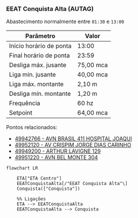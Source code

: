 ### EEAT Conquista Alta (AUTAG)

Abastecimento normalmente entre `01:30` e `13:00`

| Parâmetro     | Valor |
| -------------    | ------------- |
| Início horário de ponta  | 13:00 |
| Final horário de ponta  | 23:59 |
| Desliga máx. jusante  | 75,00 mca|
| Liga mín. jusante  | 40,00 mca|
| Liga máx. montante  | 2,10 m|
| Desliga mín. montante  | 1,20 m|
| Frequência  | 60 hz|
| Setpoint  | 64,00 mca|

Pontos relacionados:
- [49942766 - AVN BRASIL 411 HOSPITAL JOAQUI](https://www.vectorasys.com.br/vectorasys/?inc=jE9ciFZdkq5eiPI/kPRdHL0fUgHpk249WBQ3UAHeku9slPteHB1pGu94UrIeVBU=)
- [49952120 - AV CRISPIM JORGE DIAS CARINHO](https://www.vectorasys.com.br/vectorasys/?inc=jE9ciFZdkq5eiPI/kPRdHL0fUgHpk249WBY5VgHeku9slPteHB1pGu94UrY4VBY=)
- [49949200 - ARTHUR LAVIGNE 129](https://www.vectorasys.com.br/vectorasys/?inc=jE9ciFZdkq5eiPI/kPRdHL0fUgHpk249WBCeUKHeku9slPteHB1pGu94UuY0WBM=)
- [49951220 - AVN BEL MONTE 304](https://www.vectorasys.com.br/vectorasys/?inc=jE9ciFZdkq5eiPI/kPRdHL0fUgHpk249WBY5WKHeku9slPteHB1pGu94UuRrUBM=)
  
```mermaid
flowchart LR
        
    ETA["ETA Centro"] 
    EEATConquistaAlta[/"EEAT Conquista Alta"\] 
    Conquista(["Conquista"]) 

    %% Ligações
    ETA --> EEATConquistaAlta
    EEATConquistaAlta --> Conquista
        
```
